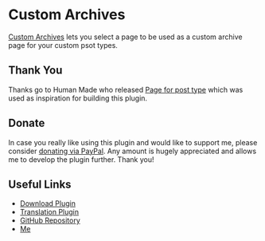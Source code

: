 # Custom Archives

[Custom Archives](https://wordpress.org/plugins/custom-archives/) lets you select a page to be used as a custom archive page for your custom psot types.

## Thank You

Thanks go to Human Made who released [Page for post type](https://github.com/humanmade/page-for-post-type/) which was used as inspiration for building this plugin.

## Donate

In case you really like using this plugin and would like to support me, please consider [donating via PayPal](https://www.paypal.me/dtj27). Any amount is hugely appreciated and allows me to develop the plugin further. Thank you!

## Useful Links

- [Download Plugin](https://wordpress.org/plugins/custom-archives/)
- [Translation Plugin](https://translate.wordpress.org/projects/wp-plugins/custom-archives)
- [GitHub Repository](https://github.com/danieltj27/Custom-Archives)
- [Me](https://danieltj.uk/)
